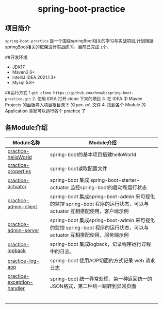 <h1 align="center">spring-boot-practice</h1>

## 项目简介

`spring-boot-practice` 是一个围绕springBoot相关的学习与实战项目,计划根据springBoot相关的框架进行实战练习，目前已完成 `1`个。

##开发环境

- JDK17
- Maven3.6+
- IntelliJ IDEA 2021.1.3+
- Mysql 5.8+

##运行方式
1.`git clone https://github.com/hnnwb/spring-boot-practice.git`
2. 使用 IDEA 打开 clone 下来的项目
3. 在 IDEA 中 Maven Projects 的面板导入项目根目录下 的 `pom.xml` 文件
4. 找到各个 Module 的 Application 类就可以运行各个 practice 了

## 各Module介绍


| Module名称                                                 | Module介绍                                                                                                            |
| ------------------------------------------------------------ | ----------------------------------------------------------------------------------------------------------------------- |
| [practice-helloWorld](./practice-helloworld)               | spring-boot的基本项目搭建helloWorld                                                                                   |
| [practice-properties](./practice-properties)               | spring-boot读取配置文件                                                                                               |
| [practice-actuator](./practice-actuator)                   | spring-boot 集成 spring-boot-starter-actuator 监控spring-boot的启动和运行状态                                         |
| [practice-admin-client](./practice-admin-client)           | spring-boot 集成spring-boot-admin 来可视化的监控 spring-boot 程序的运行状态，可以与 actuator 互相搭配使用，客户端示例 |
| [practice-admin-server](./practice-admin-server)           | spring-boot 集成spring-boot-admin 来可视化的监控 spring-boot 程序的运行状态，可以与 actuator 互相搭配使用，服务端示例 |
| [practice-logback](./practice-logback)                     | spring-boot 集成logback，记录程序运行过程中的日志。                                                                   |
| [practice-log-aop](./practice-log-aop)                     | spring-boot 使用AOP切面的方式记录 web 请求日志                                                                        |
| [practice-exception-handler](./practice-exception-handler) | spring-boot 统一异常处理，第一种返回统一的JSON格式，第二种统一跳转到异常页面                                          |
|                                                            |                                                                                                                       |
|                                                            |                                                                                                                       |
|                                                            |                                                                                                                       |
|                                                            |                                                                                                                       |
|                                                            |                                                                                                                       |
|                                                            |                                                                                                                       |
